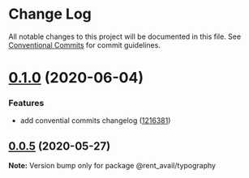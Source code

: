 # Change Log

All notable changes to this project will be documented in this file.
See [Conventional Commits](https://conventionalcommits.org) for commit guidelines.

# [0.1.0](https://github.com/rentalutions/elements/compare/@rent_avail/typography@0.0.4...@rent_avail/typography@0.1.0) (2020-06-04)


### Features

* add convential commits changelog ([1216381](https://github.com/rentalutions/elements/commit/1216381d4e1bb8eb8dea4a2293a8bb84662195a9))





## [0.0.5](https://github.com/rentalutions/elements/compare/@rent_avail/typography@0.0.4...@rent_avail/typography@0.0.5) (2020-05-27)

**Note:** Version bump only for package @rent_avail/typography
